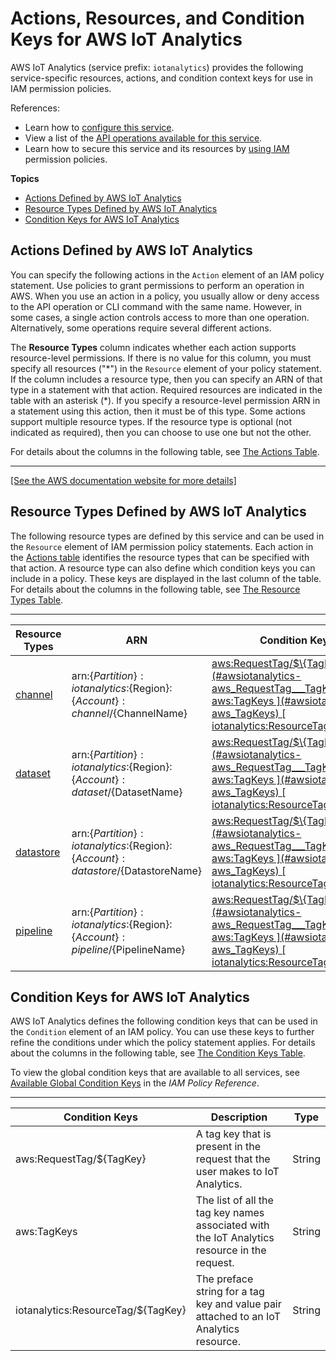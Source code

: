 # Actions, Resources, and Condition Keys for AWS IoT Analytics<a name="list_awsiotanalytics"></a>

AWS IoT Analytics \(service prefix: `iotanalytics`\) provides the following service\-specific resources, actions, and condition context keys for use in IAM permission policies\.

References:
+ Learn how to [configure this service](https://docs.aws.amazon.com/iotanalytics/latest/userguide/)\.
+ View a list of the [API operations available for this service](https://docs.aws.amazon.com/iotanalytics/latest/APIReference/)\.
+ Learn how to secure this service and its resources by [using IAM](https://docs.aws.amazon.com/iotanalytics/latest/userguide/getting-started.html#aws-iot-analytics-step-create-role) permission policies\.

**Topics**
+ [Actions Defined by AWS IoT Analytics](#awsiotanalytics-actions-as-permissions)
+ [Resource Types Defined by AWS IoT Analytics](#awsiotanalytics-resources-for-iam-policies)
+ [Condition Keys for AWS IoT Analytics](#awsiotanalytics-policy-keys)

## Actions Defined by AWS IoT Analytics<a name="awsiotanalytics-actions-as-permissions"></a>

You can specify the following actions in the `Action` element of an IAM policy statement\. Use policies to grant permissions to perform an operation in AWS\. When you use an action in a policy, you usually allow or deny access to the API operation or CLI command with the same name\. However, in some cases, a single action controls access to more than one operation\. Alternatively, some operations require several different actions\.

The **Resource Types** column indicates whether each action supports resource\-level permissions\. If there is no value for this column, you must specify all resources \("\*"\) in the `Resource` element of your policy statement\. If the column includes a resource type, then you can specify an ARN of that type in a statement with that action\. Required resources are indicated in the table with an asterisk \(\*\)\. If you specify a resource\-level permission ARN in a statement using this action, then it must be of this type\. Some actions support multiple resource types\. If the resource type is optional \(not indicated as required\), then you can choose to use one but not the other\.

For details about the columns in the following table, see [The Actions Table](reference_policies_actions-resources-contextkeys.md#actions_table)\.


****  
[\[See the AWS documentation website for more details\]](http://docs.aws.amazon.com/IAM/latest/UserGuide/list_awsiotanalytics.html)

## Resource Types Defined by AWS IoT Analytics<a name="awsiotanalytics-resources-for-iam-policies"></a>

The following resource types are defined by this service and can be used in the `Resource` element of IAM permission policy statements\. Each action in the [Actions table](#awsiotanalytics-actions-as-permissions) identifies the resource types that can be specified with that action\. A resource type can also define which condition keys you can include in a policy\. These keys are displayed in the last column of the table\. For details about the columns in the following table, see [The Resource Types Table](reference_policies_actions-resources-contextkeys.md#resources_table)\.


****  

| Resource Types | ARN | Condition Keys | 
| --- | --- | --- | 
|   [ channel ](https://docs.aws.amazon.com/iotanalytics/latest/userguide/welcome.html#aws-iot-analytics-how)  |  arn:$\{Partition\}:iotanalytics:$\{Region\}:$\{Account\}:channel/$\{ChannelName\}  |   [ aws:RequestTag/$\{TagKey\} ](#awsiotanalytics-aws_RequestTag___TagKey_)   [ aws:TagKeys ](#awsiotanalytics-aws_TagKeys)   [ iotanalytics:ResourceTag/$\{TagKey\} ](#awsiotanalytics-iotanalytics_ResourceTag___TagKey_)   | 
|   [ dataset ](https://docs.aws.amazon.com/iotanalytics/latest/userguide/welcome.html#aws-iot-analytics-how)  |  arn:$\{Partition\}:iotanalytics:$\{Region\}:$\{Account\}:dataset/$\{DatasetName\}  |   [ aws:RequestTag/$\{TagKey\} ](#awsiotanalytics-aws_RequestTag___TagKey_)   [ aws:TagKeys ](#awsiotanalytics-aws_TagKeys)   [ iotanalytics:ResourceTag/$\{TagKey\} ](#awsiotanalytics-iotanalytics_ResourceTag___TagKey_)   | 
|   [ datastore ](https://docs.aws.amazon.com/iotanalytics/latest/userguide/welcome.html#aws-iot-analytics-how)  |  arn:$\{Partition\}:iotanalytics:$\{Region\}:$\{Account\}:datastore/$\{DatastoreName\}  |   [ aws:RequestTag/$\{TagKey\} ](#awsiotanalytics-aws_RequestTag___TagKey_)   [ aws:TagKeys ](#awsiotanalytics-aws_TagKeys)   [ iotanalytics:ResourceTag/$\{TagKey\} ](#awsiotanalytics-iotanalytics_ResourceTag___TagKey_)   | 
|   [ pipeline ](https://docs.aws.amazon.com/iotanalytics/latest/userguide/welcome.html#aws-iot-analytics-how)  |  arn:$\{Partition\}:iotanalytics:$\{Region\}:$\{Account\}:pipeline/$\{PipelineName\}  |   [ aws:RequestTag/$\{TagKey\} ](#awsiotanalytics-aws_RequestTag___TagKey_)   [ aws:TagKeys ](#awsiotanalytics-aws_TagKeys)   [ iotanalytics:ResourceTag/$\{TagKey\} ](#awsiotanalytics-iotanalytics_ResourceTag___TagKey_)   | 

## Condition Keys for AWS IoT Analytics<a name="awsiotanalytics-policy-keys"></a>

AWS IoT Analytics defines the following condition keys that can be used in the `Condition` element of an IAM policy\. You can use these keys to further refine the conditions under which the policy statement applies\. For details about the columns in the following table, see [The Condition Keys Table](reference_policies_actions-resources-contextkeys.md#context_keys_table)\.

To view the global condition keys that are available to all services, see [Available Global Condition Keys](reference_policies_condition-keys.html#AvailableKeys) in the *IAM Policy Reference*\.


****  

| Condition Keys | Description | Type | 
| --- | --- | --- | 
|   aws:RequestTag/$\{TagKey\}  | A tag key that is present in the request that the user makes to IoT Analytics\. | String | 
|   aws:TagKeys  | The list of all the tag key names associated with the IoT Analytics resource in the request\. | String | 
|   iotanalytics:ResourceTag/$\{TagKey\}  | The preface string for a tag key and value pair attached to an IoT Analytics resource\. | String | 